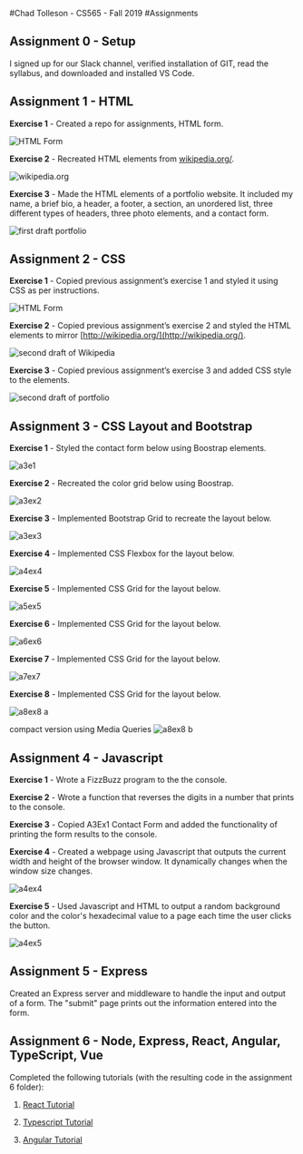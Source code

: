 #Chad Tolleson - CS565 - Fall 2019
#Assignments

## Assignment 0 - Setup

I signed up for our Slack channel, verified installation of GIT, read the syllabus, and downloaded and installed VS Code.

## Assignment 1 - HTML

**Exercise 1** - Created a repo for assignments, HTML form.

![HTML Form](img/a1ex1.png)

**Exercise 2** - Recreated HTML elements from [wikipedia.org/](http://wikipedia.org/).

![wikipedia.org](img/a1ex2.png)

**Exercise 3** - Made the HTML elements of a portfolio website. It included my name, a brief bio, a header, a footer, a section, an unordered list, three different types of headers, three photo elements, and a contact form.

![first draft portfolio](img/a1ex3.png)

## Assignment 2 - CSS

**Exercise 1** - Copied previous assignment’s exercise 1 and styled it using CSS as per instructions.

![HTML Form](img/a2ex1.png)

**Exercise 2** - Copied previous assignment’s exercise 2 and styled the HTML elements to mirror [http://wikipedia.org/](http://wikipedia.org/).

![second draft of Wikipedia](img/a2ex2.png)

**Exercise 3** - Copied previous assignment’s exercise 3 and added CSS style to the elements.

![second draft of portfolio](img/a2ex3.png)

## Assignment 3 - CSS Layout and Bootstrap

**Exercise 1** - Styled the contact form below using Boostrap elements.

![a3e1](img/a3ex1.png)

**Exercise 2** - Recreated the color grid below using Boostrap.

![a3ex2](img/a3ex2.png)

**Exercise 3** - Implemented Bootstrap Grid to recreate the layout below.

![a3ex3](img/a3ex3.png)

**Exercise 4** - Implemented CSS Flexbox for the layout below.

![a4ex4](img/a3ex4.png)

**Exercise 5** - Implemented CSS Grid for the layout below.

![a5ex5](img/a3ex5.png)

**Exercise 6** - Implemented CSS Grid for the layout below.

![a6ex6](img/a3ex6.png)

**Exercise 7** - Implemented CSS Grid for the layout below.

![a7ex7](img/a3ex7.png)

**Exercise 8** - Implemented CSS Grid for the layout below.

![a8ex8 a](img/a3ex8a.png)

compact version using Media Queries
![a8ex8 b](img/a3ex8b.png)

## Assignment 4 - Javascript

**Exercise 1** - Wrote a FizzBuzz program to the the console.

**Exercise 2** - Wrote a function that reverses the digits in a number that prints to the console.

**Exercise 3** - Copied A3Ex1 Contact Form and added the functionality of printing the form results to the console.

**Exercise 4** - Created a webpage using Javascript that outputs the current width and height of the browser window. It dynamically changes when the window size changes.

![a4ex4](img/a4ex4.png)

**Exercise 5** - Used Javascript and HTML to  output a random background color and the color's hexadecimal value to a page each time the user clicks the button.

![a4ex5](img/a4ex5.png)

## Assignment 5 - Express

Created an Express server and middleware to handle the input and output of a form. The "submit" page prints out the information entered into the form.

## Assignment 6 - Node, Express, React, Angular, TypeScript, Vue

Completed the following tutorials (with the resulting code in the assignment 6 folder):

1. [React Tutorial](https://reactjs.org/tutorial/tutorial.html)

2. [Typescript Tutorial](https://angular-presentation.firebaseapp.com/angular/typescript/intro)

3. [Angular Tutorial](https://codelab.fun/angular/create-first-app/intro)
